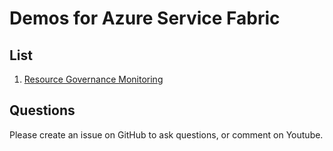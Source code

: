 # Demos for Azure Service Fabric 

## List

1. [Resource Governance Monitoring](resource-governance-monitoring/)


## Questions

Please create an issue on GitHub to ask questions, or comment on Youtube.